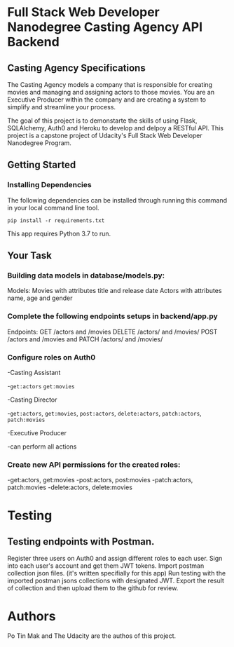 # Full Stack Web Developer Nanodegree Casting Agency API Backend  

## Casting Agency Specifications

The Casting Agency models a company that is responsible for creating movies and managing and assigning actors to those movies. You are an Executive Producer within 
the company and are creating a system to simplify and streamline your process.

The goal of this project is to demonstarte the skills of using Flask, SQLAlchemy, Auth0 and Heroku to develop and delpoy a RESTful API. This
project is a capstone project of Udacity's Full Stack Web Developer Nanodegree Program.

## Getting Started

### Installing Dependencies
The following dependencies can be installed through running this command in your local command line tool.

```pip install -r requirements.txt```

This app requires Python 3.7 to run.

## Your Task
### Building data models in database/models.py:
Models:
Movies with attributes title and release date
Actors with attributes name, age and gender

### Complete the following endpoints setups in backend/app.py
Endpoints:
GET /actors and /movies
DELETE /actors/ and /movies/
POST /actors and /movies and
PATCH /actors/ and /movies/

### Configure roles on Auth0
-Casting Assistant

   -`get:actors` `get:movies`
   
-Casting Director

   -`get:actors`, `get:movies`, `post:actors`, `delete:actors`, `patch:actors`, `patch:movies`
   
-Executive Producer

   -can perform all actions

### Create new API permissions for the created roles:
-get:actors, get:movies
-post:actors, post:movies
-patch:actors, patch:movies
-delete:actors, delete:movies

# Testing
## Testing endpoints with Postman.
   Register three users on Auth0 and assign different roles to each user.
   Sign into each user's account and get them JWT tokens.
   Import postman collection json files. (it's written specifially for this app)
   Run testing with the imported postman jsons collections with designated JWT.
   Export the result of collection and then upload them to the github for review.

# Authors
Po Tin Mak and The Udacity are the authos of this project.



